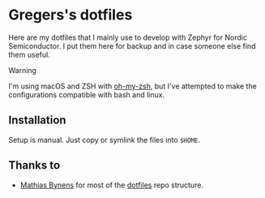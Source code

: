 # Gregers's dotfiles

Here are my dotfiles that I mainly use to develop with Zephyr for Nordic Semiconductor.
I put them here for backup and in case someone else find them useful.

> [!WARNING]
> I'm using macOS and ZSH with [oh-my-zsh](https://ohmyz.sh/#install), but I've attempted to make the configurations compatible with bash and linux.

## Installation

Setup is manual. Just copy or symlink the files into `$HOME`.

## Thanks to

- [Mathias Bynens](https://github.com/mathiasbynens/) for most of the [dotfiles](https://github.com/mathiasbynens/dotfiles) repo structure.
